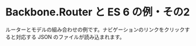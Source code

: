 Backbone.Router と ES 6 の例・その2
=================================

ルーターとモデルの組み合わせの例です。ナビゲーションのリンクをクリックすると対応する JSON のファイルが読み込まれます。